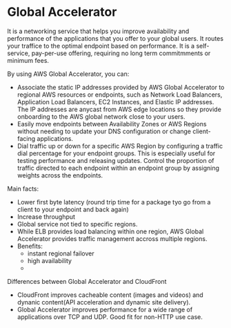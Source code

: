 # Global Accelerator
It is a networking service that helps you improve availability and performance of the applications that you offer to your global users.
It routes your traffice to the optimal endpoint based on performance.
It is a self-service, pay-per-use offering, requiring no long term commitmments or minimum fees.


By using AWS Global Accelerator, you can:
- Associate the static IP addresses provided by AWS Global Accelerator to regional AWS resources or endpoints, such as Network Load Balancers, Application Load Balancers, EC2 Instances, and Elastic IP addresses. The IP addresses are anycast from AWS edge locations so they provide onboarding to the AWS global network close to your users.
- Easily move endpoints between Availability Zones or AWS Regions without needing to update your DNS configuration or change client-facing applications.
- Dial traffic up or down for a specific AWS Region by configuring a traffic dial percentage for your endpoint groups. This is especially useful for testing performance and releasing updates.
Control the proportion of traffic directed to each endpoint within an endpoint group by assigning weights across the endpoints.

Main facts:
- Lower first byte latency (round trip time for a package tyo go from a client to your endpoint and back again)
- Increase throughput
- Global service not tied to specific regions.
- While ELB provides load balancing within one region, AWS Global Accelerator provides traffic management accross multiple regions.
- Benefits:
    - instant regional failover
    - high availability
    - 


Differences between Global Accelerator and CloudFront
- CloudFront improves cacheable content (images and videos) and dynanic content(API acceleration and dynamic site delivery).
- Global Accelerator improves performance for a wide range of applications over TCP and UDP. Good fit for non-HTTP use case. 

